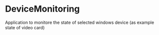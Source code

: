 # DeviceMonitoring
Application to monitore the state of selected windows device (as example state of video card)
